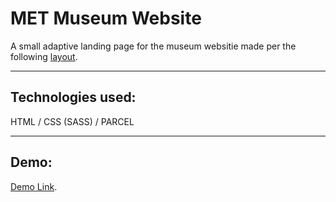 # MET Museum Website
A small adaptive landing page for the museum websitie made per the following [layout](https://www.figma.com/file/lSR1m42L9YwzQwzzxKwHpw/THE-MET?type=design&node-id=8590-286&mode=design&t=BY4GELRlhCB1vIUz-0).
- - - -
## Technologies used:
HTML / CSS (SASS) / PARCEL
- - - -
## Demo:
[Demo Link](https://fessenko-tr.github.io/layout_landing-page/).
